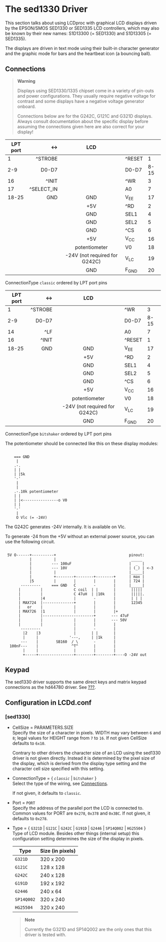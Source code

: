 # The sed1330 Driver

This section talks about using LCDproc with graphical LCD displays
driven by the EPSON/SMOS SED1330 or SED1335 LCD controllers, which may
also be known by their new names: S1D13300 (= SED1330) and S1D13305 (=
SED1335).

The displays are driven in text mode using their built-in character
generator and the graphic mode for bars and the heartbeat icon (a
bouncing ball).

## Connections

> **Warning**
> 
> Displays using SED1330/1335 chipset come in a variety of pin-outs and
> power configurations. They usually require negative voltage for
> contrast and some displays have a negative voltage generator onboard.
> 
> Connections below are for the G242C, G121C and G321D displays. Always
> consult documentation about the specific display before assuming the
> connections given here are also correct for your
display\!

| LPT port |       \<-\> |              LCD               |                 |      |
| -------- | ----------: | :----------------------------: | --------------- | ---- |
| 1        |     ^STROBE |                                | ^RESET          | 1    |
| 2-9      |       D0-D7 |                                | D0-D7           | 8-15 |
| 16       |       ^INIT |                                | ^WR             | 3    |
| 17       | ^SELECT\_IN |                                | A0              | 7    |
| 18-25    |         GND |              GND               | V<sub>EE</sub>  | 17   |
|          |             |              \+5V              | ^RD             | 2    |
|          |             |              GND               | SEL1            | 4    |
|          |             |              GND               | SEL2            | 5    |
|          |             |              GND               | ^CS             | 6    |
|          |             |              \+5V              | V<sub>CC</sub>  | 16   |
|          |             |         potentiometer          | V0              | 18   |
|          |             | \-24V (not required for G242C) | V<sub>LC</sub>  | 19   |
|          |             |              GND               | F<sub>GND</sub> | 20   |

ConnectionType `classic` ordered by LPT port
pins

| LPT port |   \<-\> |              LCD               |                 |      |
| -------- | ------: | :----------------------------: | --------------- | ---- |
| 1        | ^STROBE |                                | ^WR             | 3    |
| 2-9      |   D0-D7 |                                | D0-D7           | 8-15 |
| 14       |     ^LF |                                | A0              | 7    |
| 16       |   ^INIT |                                | ^RESET          | 1    |
| 18-25    |     GND |              GND               | V<sub>EE</sub>  | 17   |
|          |         |              \+5V              | ^RD             | 2    |
|          |         |              GND               | SEL1            | 4    |
|          |         |              GND               | SEL2            | 5    |
|          |         |              GND               | ^CS             | 6    |
|          |         |              \+5V              | V<sub>CC</sub>  | 16   |
|          |         |         potentiometer          | V0              | 18   |
|          |         | \-24V (not required for G242C) | V<sub>LC</sub>  | 19   |
|          |         |              GND               | F<sub>GND</sub> | 20   |

ConnectionType `bitshaker` ordered by LPT port pins

The potentiometer should be connected like this on these display
modules:

``` 

    === GND
     |
    .-.
    | |
    | |5k
    '-'
     |
     |
    .-.10k potentiometer
    | |
    | |<----------------o V0
    | |
    '-'
     |
     O Vlc (= -24V)
```

The G242C generates -24V internally. It is available on Vlc.

To generate -24 from the +5V without an external power source, you can
use the following circuit.

``` 

 5V O------+----------+                                 pinout:
           |          |                                  _____
           |         --- 100uF                          |  _  |
           |         --- 10V                            | (_) | <-3
           |          |                                 |_____|
           |          +--------+--------+--------+      | max |
           |5         |        |        |        |      | 724 |
       ---------     === GND   C        -        |      |_____|
      |         |              C coil  | |       |       |||||
      |         |              C 47uH  | |10k    |       |||||.
      |         |4             |        -        |       | | |
      | MAX724  |--------------+        |        |       12345
      |   or    |              |        |        |
      | MAX726  |1             |        |        |+
      |         |-----------------------+       --- 47uF
      |         |              |        |       --- 50V
      |         |              |        |        |
       ---------               |        -        |
        |2    |3               |       | |       |
        |     |              '---,     | |1k     |
       ---    |        SB160  / \       -        |
  100nF---    |               ^T^       |        |
        |     |                |        |        |
        +-----+----------------+--------+--------+----O -24V out
```

## Keypad

The sed1330 driver supports the same direct keys and matrix keypad
connections as the hd44780 driver. See
[???](#hd44780-connections-keypad).

## Configuration in LCDd.conf

### \[sed1330\]

  - CellSize = PARAMETERS.SIZE  
    Specify the size of a character in pixels. WIDTH may vary between
    `6` and `8`; legal values for HEIGHT range from `7` to `16`. If not
    given CellSize defaults to `6x10`.
    
    Contrary to other drivers the character size of an LCD using the
    sed1330 driver is not given directly. Instead it is determined by
    the pixel size of the display, which is derived from the display
    type setting and the character cell size specified with this
    setting.

  - ConnectionType = { *`classic`* | `bitshaker` }  
    Select the type of the wiring, see
    [Connections](#sed1330-connections).
    
    If not given, it defaults to `classic`.

  - Port = `PORT`  
    Specify the address of the parallel port the LCD is connected to.
    Common values for PORT are `0x278`, `0x378` and `0x3BC`. If not
    given, it defaults to `0x278`.

  - Type = { `G321D` | `G121C` | `G242C` | `G191D` | `G2446` |
    `SP14Q002` | `HG25504` }  
    Type of LCD module. Besides other things (internal setup) this
    configuration setting determines the size of the display in pixels.
    
    | Type       | Size (in pixels) |
    | ---------- | ---------------- |
    | `G321D`    | 320 x 200        |
    | `G121C`    | 128 x 128        |
    | `G242C`    | 240 x 128        |
    | `G191D`    | 192 x 192        |
    | `G2446`    | 240 x 64         |
    | `SP14Q002` | 320 x 240        |
    | `HG25504`  | 320 x 240        |
    

    > **Note**
    > 
    > Currently the G321D and SP14Q002 are the only ones that this
    > driver is tested with.

